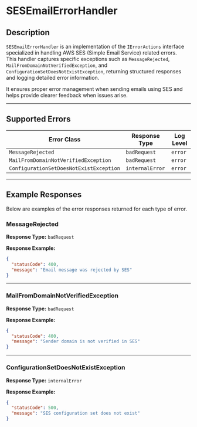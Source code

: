 # SESEmailErrorHandler

## Description

`SESEmailErrorHandler` is an implementation of the `IErrorActions` interface specialized in handling AWS SES (Simple Email Service) related errors.  
This handler captures specific exceptions such as `MessageRejected`, `MailFromDomainNotVerifiedException`, and `ConfigurationSetDoesNotExistException`, returning structured responses and logging detailed error information.

It ensures proper error management when sending emails using SES and helps provide clearer feedback when issues arise.

---

## Supported Errors

| Error Class                             | Response Type   | Log Level |
| --------------------------------------- | --------------- | --------- |
| `MessageRejected`                       | `badRequest`    | `error`   |
| `MailFromDomainNotVerifiedException`    | `badRequest`    | `error`   |
| `ConfigurationSetDoesNotExistException` | `internalError` | `error`   |

---

## Example Responses

Below are examples of the error responses returned for each type of error.

### MessageRejected

**Response Type:** `badRequest`

**Response Example:**

```json
{
  "statusCode": 400,
  "message": "Email message was rejected by SES"
}
```

---

### MailFromDomainNotVerifiedException

**Response Type:** `badRequest`

**Response Example:**

```json
{
  "statusCode": 400,
  "message": "Sender domain is not verified in SES"
}
```

---

### ConfigurationSetDoesNotExistException

**Response Type:** `internalError`

**Response Example:**

```json
{
  "statusCode": 500,
  "message": "SES configuration set does not exist"
}
```
